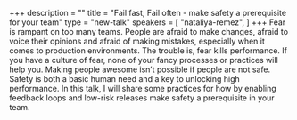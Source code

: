 +++
description = ""
title = "Fail fast, Fail often - make safety a prerequisite for your team"
type = "new-talk"
speakers = [
        "nataliya-remez",
]
+++
Fear is rampant on too many teams. People are afraid to make changes, afraid to voice their opinions and afraid of making mistakes, especially when it comes to production environments. The trouble is, fear kills performance. If you have a culture of fear, none of your fancy processes or practices will help you. Making people awesome isn’t possible if people are not safe. Safety is both a basic human need and a key to unlocking high performance. In this talk, I will share some practices for how by enabling feedback loops and low-risk releases make safety a prerequisite in your team.